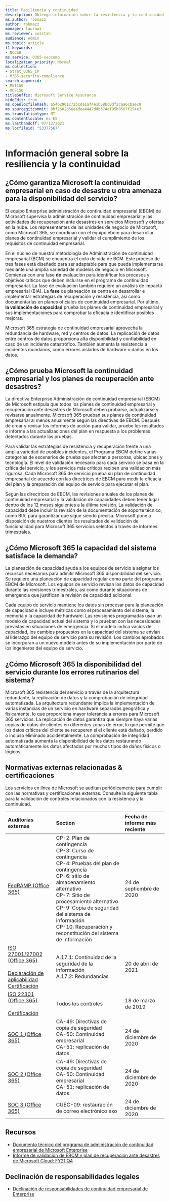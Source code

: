 ```yaml
---
title: Resiliencia y continuidad
description: Obtenga información sobre la resistencia y la continuidad en Microsoft 365
ms.author: robmazz
author: robmazz
manager: laurawi
ms.reviewer: sosstah
audience: Admin
ms.topic: article
f1.keywords:
- NOCSH
ms.service: O365-seccomp
localization_priority: Normal
ms.collection:
- Strat_O365_IP
- M365-security-compliance
search.appverid:
- MET150
- MOE150
titleSuffix: Microsoft Service Assurance
hideEdit: true
ms.openlocfilehash: 65462901c72bcda1af4e1b58bc0df2caa6cbaec9
ms.sourcegitcommit: 8bf2602d56eedee4447ddb374ef95b0587f254e7
ms.translationtype: MT
ms.contentlocale: es-ES
ms.lasthandoff: 07/12/2021
ms.locfileid: "53377567"
---
```

# <a name="resiliency-and-continuity-overview"></a>Información general sobre la resiliencia y la continuidad

## <a name="how-does-microsoft-ensure-business-continuity-in-the-case-of-a-disaster-or-other-threat-to-service-availability"></a>¿Cómo garantiza Microsoft la continuidad empresarial en caso de desastre u otra amenaza para la disponibilidad del servicio?

El equipo Enterprise administración de continuidad empresarial (EBCM) de Microsoft supervisa la administración de continuidad empresarial y las actividades de recuperación ante desastres en servicios Microsoft y ofertas en la nube. Los representantes de las unidades de negocio de Microsoft, como Microsoft 365, se coordinan con el equipo ebcm para desarrollar planes de continuidad empresarial y validar el cumplimiento de los requisitos de continuidad empresarial.

En el núcleo de nuestra metodología de Administración de continuidad empresarial (BCM) se encuentra el ciclo de vida de BCM. Este proceso de tres fases está diseñado para ser adaptable para que pueda implementarse mediante una amplia variedad de modelos de negocio en Microsoft. Comienza con una fase **de** evaluación para identificar los procesos y objetivos críticos que deben incluirse en el programa de continuidad empresarial. La fase de evaluación también requiere un análisis de impacto empresarial (BIA). La **fase** de planeación se centra en desarrollar e implementar estrategias de recuperación y resistencia, así como documentarlas en planes oficiales de continuidad empresarial. Por último, **la validación de capacidad** prueba los planes de continuidad empresarial y sus implementaciones para comprobar la eficacia e identificar posibles mejoras.

Microsoft 365 estrategia de continuidad empresarial aprovecha la redundancia de hardware, red y centros de datos. La replicación de datos entre centros de datos proporciona alta disponibilidad y confiabilidad en caso de un incidente catastrófico. También aumenta la resistencia a incidentes mundanos, como errores aislados de hardware o daños en los datos.

## <a name="how-does-microsoft-test-business-continuity-and-disaster-recovery-plans"></a>¿Cómo prueba Microsoft la continuidad empresarial y los planes de recuperación ante desastres?

La directiva Enterprise Administración de continuidad empresarial (EBCM) de Microsoft estipula que todos los planes de continuidad empresarial y recuperación ante desastres de Microsoft deben probarse, actualizarse y revisarse anualmente. Microsoft 365 prueban sus planes de continuidad empresarial al menos anualmente según las directivas de EBCM. Después de crear y revisar los informes de acción para validar, pruebe los resultados e informe a las actualizaciones del plan en respuesta a los problemas detectados durante las pruebas.

Para validar las estrategias de resistencia y recuperación frente a una amplia variedad de posibles incidentes, el Programa EBCM define varias categorías de escenarios de prueba que afectan a personas, ubicaciones y tecnología. El nivel de validación necesario para cada servicio se basa en la crítica del servicio, y los servicios más críticos reciben una validación más rigurosa. Cada Microsoft 365 de servicio prueba su plan de continuidad empresarial de acuerdo con las directrices de EBCM para medir la eficacia del plan y la preparación del equipo de servicio para ejecutar el plan.

Según las directrices de EBCM, las revisiones anuales de los planes de continuidad empresarial y la validación de capacidades deben tener lugar dentro de los 12 meses siguientes a la última revisión. La validación de capacidad debe incluir la revisión de la documentación de soporte técnico, como BIA, para garantizar que sigue siendo precisa. Microsoft pone a disposición de nuestros clientes los resultados de validación de funcionalidad para Microsoft 365 servicios selectos a través de informes trimestrales.

## <a name="how-does-microsoft-365-ensure-system-capacity-meets-demand"></a>¿Cómo Microsoft 365 la capacidad del sistema satisface la demanda?

La planeación de capacidad ayuda a los equipos de servicio a asignar los recursos necesarios para admitir Microsoft 365 disponibilidad del servicio. Se requiere una planeación de capacidad regular como parte del programa EBCM de Microsoft. Los equipos de servicio revisan los datos de capacidad durante las revisiones trimestrales, así como durante situaciones de emergencia que justifican la revisión de capacidad adicional.

Cada equipo de servicio mantiene los datos sin procesar para la planeación de capacidad e incluye métricas como el procesamiento del sistema, la memoria y la capacidad de hardware. Las revisiones programadas usan un modelo de capacidad actual del sistema y lo prueban con las necesidades previstas en situaciones de emergencia. Si el modelo indica vacíos de capacidad, los cambios propuestos en la capacidad del sistema se envían al liderazgo del equipo de servicio para su revisión. Los cambios aprobados se incorporan a un nuevo modelo antes de su implementación por parte de los ingenieros del equipo de servicio.

## <a name="how-does-microsoft-365-maintain-service-availability-during-routine-system-failures"></a>¿Cómo Microsoft 365 la disponibilidad del servicio durante los errores rutinarios del sistema?

Microsoft 365 resistencia del servicio a través de la arquitectura redundante, la replicación de datos y la comprobación de integridad automatizada. La arquitectura redundante implica la implementación de varias instancias de un servicio en hardware separados geográfica y físicamente, lo que proporciona mayor tolerancia a errores para Microsoft 365 servicios. La replicación de datos garantiza que siempre haya varias copias de datos de clientes en diferentes zonas de error, lo que permite que los datos críticos del cliente se recuperen si el cliente está dañado, perdido o incluso eliminado accidentalmente. La comprobación de integridad automatizada aumenta la disponibilidad de los datos restaurando automáticamente los datos afectados por muchos tipos de daños físicos o lógicos.

## <a name="related-external-regulations--certifications"></a>Normativas externas relacionadas & certificaciones

Los servicios en línea de Microsoft se auditan periódicamente para cumplir con las normativas y certificaciones externas. Consulte la siguiente tabla para la validación de controles relacionados con la resistencia y la continuidad.

| **Auditorías externas** | **Section** | **Fecha de informe más reciente** |
|:--------------------|:------------|:-----------------------|
| [FedRAMP (Office 365)](https://compliance.microsoft.com/compliancemanager) | CP-2: Plan de contingencia <br> CP-3: Curso de contingencia <br> CP-4: Pruebas del plan de contingencia <br> CP-6: sitio de almacenamiento alternativo <br> CP-7: Sitio de procesamiento alternativo <br> CP-9: Copia de seguridad del sistema de información <br> CP-10: Recuperación y reconstitución del sistema de información | 24 de septiembre de 2020 |
| [ISO 27001/27002 (Office 365)](https://servicetrust.microsoft.com/ViewPage/MSComplianceGuideV3?command=Download&downloadType=Document&downloadId=8d625374-4f2d-49f8-9d37-a4281ba98222&tab=7027ead0-3d6b-11e9-b9e1-290b1eb4cdeb&docTab=7027ead0-3d6b-11e9-b9e1-290b1eb4cdeb_ISO_Reports) <br><br> [Declaración de aplicabilidad](https://servicetrust.microsoft.com/ViewPage/MSComplianceGuideV3?command=Download&downloadType=Document&downloadId=c0df4ce8-c77e-4183-84eb-c8688470d8b1&tab=7027ead0-3d6b-11e9-b9e1-290b1eb4cdeb&docTab=7027ead0-3d6b-11e9-b9e1-290b1eb4cdeb_ISO_Reports) <br> [Certificación](https://servicetrust.microsoft.com/ViewPage/MSComplianceGuideV3?command=Download&downloadType=Document&downloadId=1e84a14a-2468-45ac-9412-5e53250d57ec&tab=7027ead0-3d6b-11e9-b9e1-290b1eb4cdeb&docTab=7027ead0-3d6b-11e9-b9e1-290b1eb4cdeb_ISO_Reports) | A.17.1: Continuidad de la seguridad de la información <br> A.17.2: Redundancias | 20 de abril de 2021 |
| [ISO 22301 (Office 365)](https://servicetrust.microsoft.com/ViewPage/MSComplianceGuideV3?command=Download&downloadType=Document&downloadId=13951eb3-6339-4629-b80d-dd0d43812fe7&tab=7027ead0-3d6b-11e9-b9e1-290b1eb4cdeb&docTab=7027ead0-3d6b-11e9-b9e1-290b1eb4cdeb_ISO_Reports) <br><br> [Certificación](https://servicetrust.microsoft.com/ViewPage/MSComplianceGuideV3?command=Download&downloadType=Document&downloadId=2bb29cc0-53e7-4a53-a9de-871316e1b80c&tab=7027ead0-3d6b-11e9-b9e1-290b1eb4cdeb&docTab=7027ead0-3d6b-11e9-b9e1-290b1eb4cdeb_ISO_Reports) | Todos los controles | 18 de marzo de 2019 |
| [SOC 1 (Office 365)](https://servicetrust.microsoft.com/ViewPage/MSComplianceGuideV3?command=Download&downloadType=Document&downloadId=90df3f9c-3aaf-4dbf-99d0-ca9f2991721b&tab=7027ead0-3d6b-11e9-b9e1-290b1eb4cdeb&docTab=7027ead0-3d6b-11e9-b9e1-290b1eb4cdeb_SOC_%2F_SSAE_16_Reports) | CA-49: Directivas de copia de seguridad <br> CA-50: Continuidad empresarial <br> CA-51: replicación de datos | 24 de diciembre de 2020 |
| [SOC 2 (Office 365)](https://servicetrust.microsoft.com/ViewPage/MSComplianceGuideV3?command=Download&downloadType=Document&downloadId=a73c1738-7892-42b7-acd3-87b6371c53f6&tab=7027ead0-3d6b-11e9-b9e1-290b1eb4cdeb&docTab=7027ead0-3d6b-11e9-b9e1-290b1eb4cdeb_SOC_%2F_SSAE_16_Reports) | CA-49: Directivas de copia de seguridad <br> CA-50: Continuidad empresarial <br> CA-51: replicación de datos | 24 de diciembre de 2020 |
| [SOC 3 (Office 365)](https://servicetrust.microsoft.com/ViewPage/MSComplianceGuideV3?command=Download&downloadType=Document&downloadId=274054e5-4968-48d2-bf94-9a8eda5d7a93&tab=7027ead0-3d6b-11e9-b9e1-290b1eb4cdeb&docTab=7027ead0-3d6b-11e9-b9e1-290b1eb4cdeb_SOC_%2F_SSAE_16_Reports) | CUEC-09: restauración de correo electrónico exo | 24 de diciembre de 2020 |

## <a name="resources"></a>Recursos

- [Documento técnico del programa de administración de continuidad empresarial de Microsoft Enterprise](https://servicetrust.microsoft.com/ViewPage/TrustDocumentsV3?command=Download&downloadType=Document&downloadId=64f922a6-d624-40dd-a8ae-6f996b5186f3&tab=7f51cb60-3d6c-11e9-b2af-7bb9f5d2d913&docTab=7f) 
- [Informe de validación de EBCM y plan de recuperación ante desastres de Microsoft Cloud: FY21 Q4](https://servicetrust.microsoft.com/ViewPage/TrustDocumentsV3?command=Download&downloadType=Document&downloadId=83dc940a-2078-4e14-8b7d-07128e5b453d&tab=7f51cb60-3d6c-11e9-b2af-7bb9f5d2d913&docTab=7f51cb60-3d6c-11e9-b2af-7bb9f5d2d913_FAQ_and_White_Papers)

## <a name="legal-disclaimer"></a>Declinación de responsabilidades legales

- [Declinación de responsabilidades de continuidad empresarial de Enterprise](assurance-ebcm-legal-disclaimer.md)